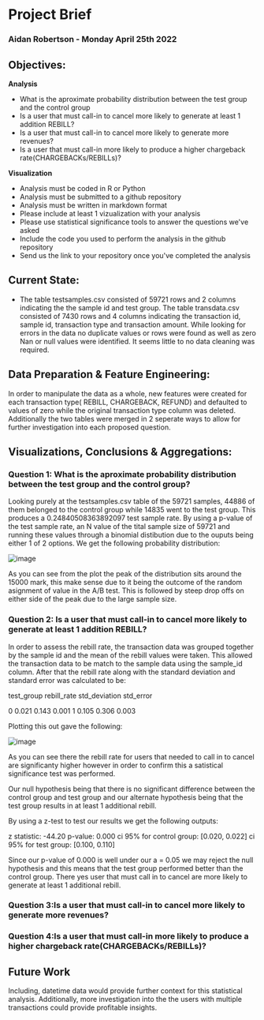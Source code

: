 # **Project Brief**
### **Aidan Robertson      -     Monday April 25th 2022**
## **Objectives:**  
  **Analysis**

* What is the aproximate probability distribution between the test group and the control group
* Is a user that must call-in to cancel more likely to generate at least 1 addition REBILL?
* Is a user that must call-in to cancel more likely to generate more revenues?
* Is a user that must call-in more likely to produce a higher chargeback rate(CHARGEBACKs/REBILLs)?
 
 **Visualization**
* Analysis must be coded in R or Python
* Analysis must be submitted to a github repository
* Analysis must be written in markdown format
* Please include at least 1 vizualization with your analysis
* Please use statistical significance tools to answer the questions we've asked
* Include the code you used to perform the analysis in the github repository
* Send us the link to your repository once you've completed the analysis

## **Current State:**

* The table testsamples.csv consisted of 59721 rows and 2 columns indicating the the sample id and test group. The table transdata.csv consisted of 7430 rows and 4 columns indicating the transaction id, sample id, transaction type and transaction amount. While looking for errors in the data no duplicate values or rows were found as well as zero Nan or null values were identified. It seems little to no data cleaning was required.

## **Data Preparation & Feature Engineering:**
In order to manipulate the data as a whole, new features were created for each transaction type( REBILL, CHARGEBACK, REFUND) and defaulted to values of zero while the original transaction type column was deleted. Additionally the two tables were merged in 2 seperate ways to allow for further investigation into each proposed question.


## **Visualizations, Conclusions & Aggregations:**
### Question 1: What is the aproximate probability distribution between the test group and the control group?

Looking purely at the testsamples.csv table of the 59721 samples, 44886 of them belonged to the control group while 14835 went to the test group. This produces a 0.24840508363892097 test sample rate. By using a p-value of the test sample rate, an N value of the tital sample size of 59721 and running these values through a binomial distibution due to the ouputs being either 1 of 2 options. We get the following probability distribution:

![image](https://user-images.githubusercontent.com/54183001/165035402-6ae43359-76b1-4dee-a34c-5013d44991f8.png)

As you can see from the plot the peak of the distribution sits around the 15000 mark, this make sense due to it being the outcome of the random asignment of value in the A/B test. This is followed by steep drop offs on either side of the peak due to the large sample size.
### Question 2: Is a user that must call-in to cancel more likely to generate at least 1 addition REBILL?

In order to assess the rebill rate, the transaction data was grouped together by the sample id and the mean of the rebill values were taken. This allowed the transaction data to be match to the sample data using the sample_id column. After that the rebill rate along with the standard deviation and standard error was calculated to be:

test_group	 rebill_rate	 std_deviation	 std_error
 	 	 
   0	            0.021	      0.143	      0.001
   1	            0.105	      0.306	      0.003

Plotting this out gave the following:

![image](https://user-images.githubusercontent.com/54183001/165036709-052d52b1-dccb-41a4-9e15-582a58198d60.png)

As you can see there the rebill rate for users that needed to call in to cancel are significanty higher however in order to confirm this a satistical significance test was performed.

Our null hypothesis being that there is no significant difference between the control group and test group and our alternate hypothesis being that the test group results in at least 1 additional rebill.

By using a z-test to test our results we get the following outputs:

z statistic: -44.20
p-value: 0.000
ci 95% for control group: [0.020, 0.022]
ci 95% for test group: [0.100, 0.110]

Since our p-value of 0.000 is well under our a = 0.05 we may reject the null hypothesis and this means that the test group performed better than the control group. There yes user that must call in to cancel are more likely to generate at least 1 additional rebill.

### Question 3:Is a user that must call-in to cancel more likely to generate more revenues?

### Question 4:Is a user that must call-in more likely to produce a higher chargeback rate(CHARGEBACKs/REBILLs)?

## Future Work
Including, datetime data would provide further context for this statistical analysis. Additionally, more investigation into the the users with multiple transactions could provide profitable insights.
